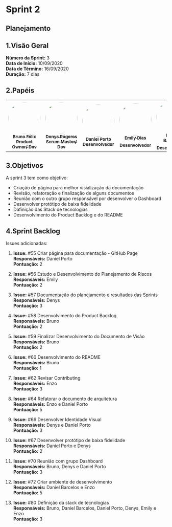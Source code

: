 # Sprint 2

## Planejamento 

## 1.Visão Geral
**Número da Sprint:** 3<br>
**Data de Início:** 10/09/2020<br>
**Data de Término:** 16/09/2020<br>
**Duração:** 7 dias<br>

## 2.Papéis

<table>
    <tr>
     <td align="center"><a href="https://github.com/Bruno-Felix"><img style="border-radius: 50%;" src="https://avatars2.githubusercontent.com/u/38890440?s=400&u=9c14ab68fc12dbeb25956056fe86bb075d138fa5&v=4" width="100px;" alt=""/><br /><sub><b>Bruno Félix</b><br><b>Product Owner/ Dev</b></sub></a><br /><a href="https://github.com/Bruno-Felix"></a>           </td>
        <td align="center"><a href="https://github.com/DenysRogeres"><img style="border-radius: 50%;" src="https://avatars0.githubusercontent.com/u/54676096?s=400&u=7b70aa8d6bd5ef6edffcd43686e81beb60546027&v=4" width="100px;" alt=""/><br /><sub><b>Denys Rógeres</b><br><b>Scrum Master/ Dev</b></sub></a><br /><a href="https://github.com/DenysRogeres"></a></td>
        <td align="center"><a href="https://github.com/DanielPortods"><img style="border-radius: 50%;" src="https://avatars3.githubusercontent.com/u/48573556?s=400&u=e1d90cb87288030c0fcb57a9b537dd88a77e1525&v=4" width="100px;" alt=""/><br /><sub><b>Daniel Porto</b><br><b>Desenvolvedor</b></sub></a><br /><a href="https://github.com/DanielPortods"></a></td>
        <td align="center"><a href="https://github.com/emysdias"><img style="border-radius: 50%;" src="https://avatars3.githubusercontent.com/u/52640974?s=400&u=78292e0e872227c1bc7da0352748d0a12306ea39&v=4" width="100px;" alt=""/><br /><sub><b>Emily Dias</b><br><b>Desenvolvedor</sub></a><br /><a href="https://github.com/emysdias"></a></td>
        <td align="center"><a href="https://github.com/daniel-bm"><img style="border-radius: 50%;" src="https://avatars1.githubusercontent.com/u/38585724?s=400&u=46d21bc14c3d1acce6829b8a96329d23f432549f&v=4" width="100px;" alt=""/><br /><sub><b>Daniel Barcelos</b><br><b>Desenvolvedor</sub></a><br /><a href="https://github.com/daniel-bm"></a></td>
        <td align="center"><a href="https://github.com/enzoggqs"><img style="border-radius: 50%;" src="https://avatars3.githubusercontent.com/u/38733364?s=400&u=03933ce39868586c14b93dc9c99f37c19bb9ee9b&v=4" width="100px;" alt=""/><br /><sub><b>Enzo Gabriel</b><br><b>Desenvolvedor</sub></a><br /><a href="https://github.com/enzoggqs"></a></td>
        </tr>
    </table>


## 3.Objetivos
A sprint 3 tem como objetivo:
- Criação de página para melhor visialização da documentação
- Revisão, refatoração e finalização de alguns documentos 
- Reunião com o outro grupo responsável por desenvolver o Dashboard 
- Desenvolver protótipo de baixa fidelidade
- Dafinição das Stack de tecnologias
- Desenvolvimento do Product Backlog e do README

## 4.Sprint Backlog
Issues adicionadas: 
1. **Issue:** #55 Criar página para documentação - GitHub Page <br>
**Responsáveis:** Daniel Porto<br>
**Pontuação:** 2

2. **Issue:** #56 Estudo e Desenvolvimento do Planejamento de Riscos<br>
**Responsáveis:** Emily<br>
**Pontuação:** 2

3. **Issue:** #57 Documentação do planejamento e resultados das Sprints<br>
**Responsáveis:** Denys<br>
**Pontuação:** 3

4. **Issue:** #58 Desenvolvimento do Product Backlog<br>
**Responsáveis:** Bruno<br>
**Pontuação:** 2

5. **Issue:** #59 Finalizar Desenvolvimento  do Documento de Visão<br>
**Responsáveis:** Bruno<br>
**Pontuação:** 2

6. **Issue:** #60 Desenvolvimento do README<br>
**Responsáveis:** Bruno<br>
**Pontuação:** 1

7. **Issue:** #62 Revisar Contributing<br>
**Responsáveis:** Enzo<br>
**Pontuação:** 3

8. **Issue:** #64 Refatorar o documento de arquitetura<br>
**Responsáveis:** Enzo e Daniel Porto<br>
**Pontuação:** 5

9. **Issue:** #66 Desenvolver Identidade Visual<br>
**Responsáveis:** Denys e Daniel Porto<br>
**Pontuação:** 3

10. **Issue:** #67 Desenvolver protótipo de baixa fidelidade<br>
**Responsáveis:** Daniel Porto e Denys<br>
**Pontuação:** 2

11. **Issue:** #70 Reunião com grupo Dashboard<br>
**Responsáveis:** Bruno, Denys e Daniel Porto<br>
**Pontuação:** 3

12. **Issue:** #72 Criar ambiente de desenvolvimento<br>
**Responsáveis:** Daniel Barcelos e Enzo<br>
**Pontuação:** 5

13. **Issue:** #80 Definição da stack de tecnologias<br>
**Responsáveis:** Bruno, Daniel Barcelos, Daniel Porto, Denys, Emily e Enzo<br>
**Pontuação:** 3








